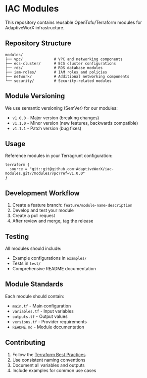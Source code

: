 # IAC Modules

This repository contains reusable OpenTofu/Terraform modules for AdaptiveWorX infrastructure.

## Repository Structure

```
modules/
├── vpc/              # VPC and networking components
├── ecs-cluster/      # ECS cluster configurations
├── rds/              # RDS database modules
├── iam-roles/        # IAM roles and policies
├── network/          # Additional networking components
└── security/         # Security-related modules
```

## Module Versioning

We use semantic versioning (SemVer) for our modules:
- `v1.0.0` - Major version (breaking changes)
- `v1.1.0` - Minor version (new features, backwards compatible)
- `v1.1.1` - Patch version (bug fixes)

## Usage

Reference modules in your Terragrunt configuration:

```hcl
terraform {
  source = "git::git@github.com:AdaptiveWorX/iac-modules.git//modules/vpc?ref=v1.0.0"
}
```

## Development Workflow

1. Create a feature branch: `feature/module-name-description`
2. Develop and test your module
3. Create a pull request
4. After review and merge, tag the release

## Testing

All modules should include:
- Example configurations in `examples/`
- Tests in `test/`
- Comprehensive README documentation

## Module Standards

Each module should contain:
- `main.tf` - Main configuration
- `variables.tf` - Input variables
- `outputs.tf` - Output values
- `versions.tf` - Provider requirements
- `README.md` - Module documentation

## Contributing

1. Follow the [Terraform Best Practices](https://www.terraform-best-practices.com/)
2. Use consistent naming conventions
3. Document all variables and outputs
4. Include examples for common use cases
